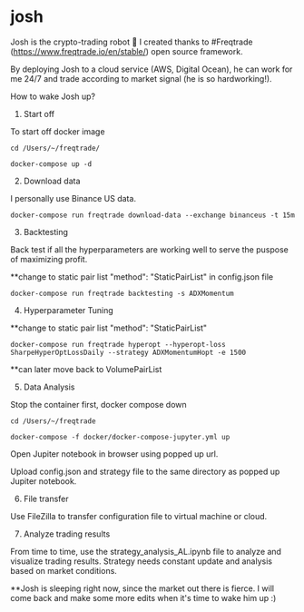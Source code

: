 # josh

Josh is the crypto-trading robot 🤖 I created thanks to #Freqtrade (https://www.freqtrade.io/en/stable/) open source framework. 

By deploying Josh to a cloud service (AWS, Digital Ocean), he can work for me 24/7 and trade according to market signal (he is so hardworking!). 

How to wake Josh up?

1. Start off 

To start off docker image 
```
cd /Users/~/freqtrade/

docker-compose up -d
```

2. Download data

I personally use Binance US data.
```
docker-compose run freqtrade download-data --exchange binanceus -t 15m
```
3. Backtesting

Back test if all the hyperparameters are working well to serve the puspose of maximizing profit.

**change to static pair list "method": "StaticPairList" in config.json file
```
docker-compose run freqtrade backtesting -s ADXMomentum
```

4. Hyperparameter Tuning

**change to static pair list "method": "StaticPairList"
```
docker-compose run freqtrade hyperopt --hyperopt-loss SharpeHyperOptLossDaily --strategy ADXMomentumHopt -e 1500
```
**can later move back to VolumePairList

5. Data Analysis

Stop the container first, docker compose down
```
cd /Users/~/freqtrade

docker-compose -f docker/docker-compose-jupyter.yml up
```
Open Jupiter notebook in browser using popped up url.

Upload config.json and strategy file to the same directory as popped up Jupiter notebook.


6. File transfer

Use FileZilla to transfer configuration file to virtual machine or cloud.


7. Analyze trading results

From time to time, use the strategy_analysis_AL.ipynb file to analyze and visualize trading results. Strategy needs constant update and analysis based on market conditions.


**Josh is sleeping right now, since the market out there is fierce. I will come back and make some more edits when it's time to wake him up :)
